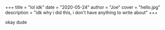 +++
title = "lol idk"
date = "2020-05-24"
author = "Joe"
cover = "hello.jpg"
description = "idk why i did this, i don't have anything to write about"
+++

okay dude